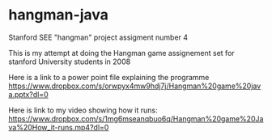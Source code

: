 # hangman-java
Stanford SEE "hangman" project assigment number 4

This is my attempt at doing the Hangman game assignement set for stanford University students in 2008

Here is a link to a power point file explaining the programme
https://www.dropbox.com/s/orwpyx4mw9hdj7j/Hangman%20game%20java.pptx?dl=0

Here is link to my video showing how it runs:
https://www.dropbox.com/s/1mg6mseanqbuo6q/Hangman%20game%20Java%20How_it-runs.mp4?dl=0


